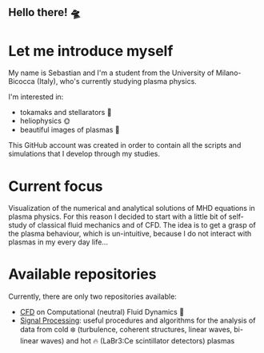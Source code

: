 ## Hello there! 🛸

# Let me introduce myself
My name is Sebastian and I'm a student from the University of Milano-Bicocca (Italy), who's currently studying plasma physics. 

I'm interested in:
- tokamaks and stellarators 🍩
- heliophysics 🌞
- beautiful images of plasmas 📸

This GitHub account was created in order to contain all the scripts and simulations that I develop through my studies. 

# Current focus
Visualization of the numerical and analytical solutions of MHD equations in plasma physics. For this reason I decided to start with a little bit of self-study of classical fluid mechanics and of CFD. The idea is to get a grasp of the plasma behaviour, which is un-intuitive, because I do not interact with plasmas in my every day life...

# Available repositories
Currently, there are only two repositories available:
- [CFD](CFD) on Computational (neutral) Fluid Dynamics 🌊
- [Signal Processing](Grafton17/Signal_processing): useful procedures and algorithms for the analysis of data from cold ❄️ (turbulence, coherent structures, linear waves, bi-linear waves) and hot 🔥 (LaBr3:Ce scintillator detectors) plasmas 

<!--
**Grafton17/Grafton17** is a ✨ _special_ ✨ repository because its `README.md` (this file) appears on your GitHub profile.

Here are some ideas to get you started:

- 🔭 I’m currently working on ...
- 🌱 I’m currently learning ...
- 👯 I’m looking to collaborate on ...
- 🤔 I’m looking for help with ...
- 💬 Ask me about ...
- 📫 How to reach me: ...
- 😄 Pronouns: ...
- ⚡ Fun fact: ...
-->
